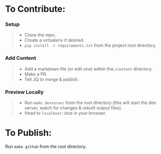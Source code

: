 # To Contribute:

### Setup
> - Clone the repo.
> - Create a virtualenv if desired.
> - `pip install -r requirements.txt` from the project root directory.

### Add Content
> - Add a markdown file (or edit one) within the `/content` directory.
> - Make a PR.
> - Tell JQ to merge & publish.

### Preview Locally

> - Run `make devserver` from the root directory (this will start the dev server, watch for changes & rebuilt output files).
> - Head to `localhost:2018` in your browser.

# To Publish:

Run `make github` from the root directory.